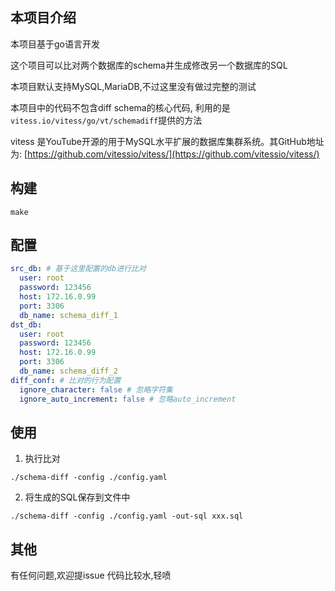## 本项目介绍

本项目基于go语言开发

这个项目可以比对两个数据库的schema并生成修改另一个数据库的SQL

本项目默认支持MySQL,MariaDB,不过这里没有做过完整的测试

本项目中的代码不包含diff schema的核心代码, 利用的是`vitess.io/vitess/go/vt/schemadiff`提供的方法

vitess 是YouTube开源的用于MySQL水平扩展的数据库集群系统。其GitHub地址为: [https://github.com/vitessio/vitess/](https://github.com/vitessio/vitess/)

## 构建

```
make
```

## 配置

```yaml
src_db: # 基于这里配置的db进行比对
  user: root
  password: 123456
  host: 172.16.0.99
  port: 3306
  db_name: schema_diff_1
dst_db: 
  user: root
  password: 123456
  host: 172.16.0.99
  port: 3306
  db_name: schema_diff_2
diff_conf: # 比对的行为配置
  ignore_character: false # 忽略字符集
  ignore_auto_increment: false # 忽略auto_increment
```

## 使用

1. 执行比对
```
./schema-diff -config ./config.yaml
```

2. 将生成的SQL保存到文件中

```
./schema-diff -config ./config.yaml -out-sql xxx.sql
```

## 其他
有任何问题,欢迎提issue
代码比较水,轻喷